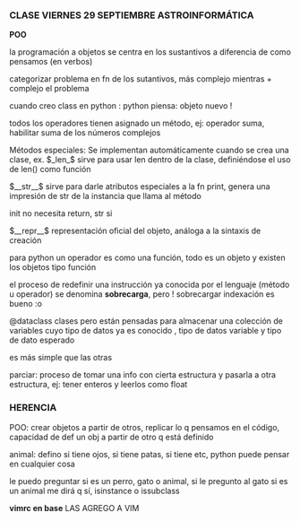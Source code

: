 ### CLASE VIERNES 29 SEPTIEMBRE ASTROINFORMÁTICA


**POO** 

la programación a objetos se centra en los sustantivos a diferencia de como pensamos (en verbos)

categorizar problema en fn de los sutantivos,
más complejo mientras + complejo el problema

cuando creo class en python : python piensa: objeto nuevo !

todos los operadores tienen asignado un método,
ej: operador suma,
habilitar suma de los números complejos

Métodos especiales: Se implementan automáticamente cuando se crea una clase,
ex. $_len_$ sirve para usar len dentro de la clase, definiéndose el uso de len() como función

$__str__$ sirve para darle atributos especiales a la fn print,
genera una impresión de str de la instancia que llama al método

init no necesita return, str si 

$__repr__$ representación oficial del objeto, análoga a la sintaxis de creación

para python un operador es como una función,
todo es un objeto y existen los objetos tipo función

el proceso de redefinir una instrucción ya conocida por el lenguaje (método u operador) se denomina **sobrecarga**,
pero ! sobrecargar indexación es bueno :o

@dataclass
clases pero están pensadas para almacenar una colección de variables cuyo tipo de datos ya es conocido ,
tipo de datos variable y tipo de dato esperado

es más simple que las otras

parciar: proceso de tomar una info con cierta estructura y pasarla a otra estructura,
ej: tener enteros y leerlos como float

### HERENCIA
POO: crear objetos a partir de otros,
replicar lo q pensamos en el código,
capacidad de def un obj a partir de otro q está definido

animal: defino si tiene ojos, si tiene patas, si tiene etc,
python puede pensar en cualquier cosa

le puedo preguntar si es un perro, gato o animal,
si le pregunto al gato si es un animal me dirá q sí,
isinstance o issubclass

**vimrc en base**
LAS AGREGO A VIM